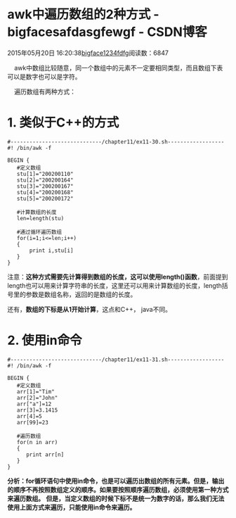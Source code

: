 # awk中遍历数组的2种方式 - bigfacesafdasgfewgf - CSDN博客





2015年05月20日 16:20:38[bigface1234fdfg](https://me.csdn.net/puqutogether)阅读数：6847











    awk中数组比较随意，同一个数组中的元素不一定要相同类型，而且数组下表可以是数字也可以是字符。

    遍历数组有两种方式：




# 1. 类似于C++的方式



```
#-----------------------------/chapter11/ex11-30.sh------------------
#! /bin/awk -f

BEGIN {
   #定义数组
   stu[1]="200200110"
   stu[2]="200200164"
   stu[3]="200200167"
   stu[4]="200200168"
   stu[5]="200200172"

   #计算数组的长度
   len=length(stu)
   
   #通过循环遍历数组
   for(i=1;i<=len;i++)
   {
       print i,stu[i]
   }
}
```


注意：**这种方式需要先计算得到数组的长度，这可以使用length()函数**，前面提到length也可以用来计算字符串的长度，这里还可以用来计算数组的长度，length括号里的参数是数组名称，返回的是数组的长度。

还有，**数组的下标是从1开始计算**，这点和C++， java不同。




# 2. 使用in命令



```
#-----------------------------/chapter11/ex11-31.sh------------------
#! /bin/awk -f

BEGIN {
   #定义数组
   arr[1]="Tim"
   arr[2]="John"
   arr["a"]=12
   arr[3]=3.1415
   arr[4]=5
   arr[99]=23

   #遍历数组
   for(n in arr)
   {
      print arr[n]
   }
}
```

**分析：for循环语句中使用in命令，也是可以遍历出数组的所有元素。但是，输出的顺序不再按照数组定义的顺序。如果要按照顺序遍历数组，必须使用第一种方式来遍历数组。**
**但是，当定义数组的时候下标不是统一为数字的话，那么我们无法使用上面方式来遍历，只能使用in命令来遍历。**












